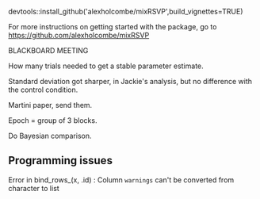 devtools::install_github('alexholcombe/mixRSVP',build_vignettes=TRUE)

For more instructions on getting started with the package, go to 
https://github.com/alexholcombe/mixRSVP

BLACKBOARD MEETING

How many trials needed to get a stable parameter estimate.

Standard deviation got sharper, in Jackie's analysis, but no difference with the control condition.

Martini paper, send them.

Epoch = group of 3 blocks.

Do Bayesian comparison. 

## Programming issues

Error in bind_rows_(x, .id) : 
  Column `warnings` can't be converted from character to list